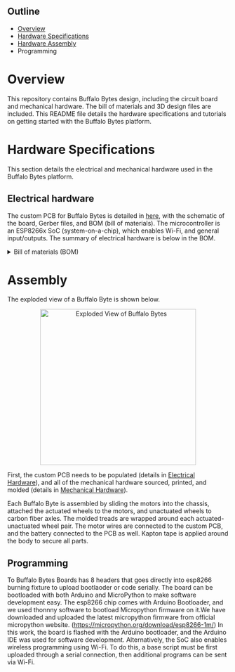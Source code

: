 ## Outline
- [Overview](https://github.com/RobotFormAndFunction/BuffaloBytes/edit/main/README.md#overview)
- [Hardware Specifications](https://github.com/RobotFormAndFunction/BuffaloBytes/edit/main/README.md#hardware-specifications)
- [Hardware Assembly](https://github.com/RobotFormAndFunction/BuffaloBytes#assembly)
- Programming


# Overview
This repository contains Buffalo Bytes design, including the circuit board and mechanical hardware. The bill of materials and 3D design files are included. This README file details the hardware specifications and tutorials on getting started with the Buffalo Bytes platform.

# Hardware Specifications
This section details the electrical and mechanical hardware used in the Buffalo Bytes platform.

## Electrical hardware
The custom PCB for Buffalo Bytes is detailed in [here](https://github.com/RobotFormAndFunction/BuffaloBytes/tree/main/ElectricalHardware), with the schematic of the board, Gerber files, and BOM (bill of materials). The microcontroller is an ESP8266x SoC (system-on-a-chip), which enables Wi-Fi, and general input/outputs. The summary of electrical hardware is below in the BOM. 

<details><summary>Bill of materials (BOM)</summary>

#### Passives

| Component | Value	| Quantity | Package size |
| :--- | --- | :---: | --- |
| Capacitor |	0.1 µF |	5 |	0603 |
| Capacitor |	8.6 pF |	1 |	0603 |
| Capacitor | 2.4 pF |	1 |	0603 |
| Capacitor |	10 µF |	3 |	0603 |
| Capacitor |	1 µF |	2 |	0603 |
| Capacitor |	5.6 pF |	2 |	0603 |
| Capacitor |	2.2 µF |	1 |	0603 |
| Capacitor |	220 pF |	1 |	0603 |
| Capacitor |	0.01 µF |	1 |	0603 |		
| Inductor | 1.5 nH |	1 |	0603 |		
| Resistor |	200 Ω |	1 |	0603 |
| Resistor |	12 kΩ |	5 |	0603 |
| Resistor |	1 kΩ |	1 |	0603 |
| Resistor |	4.7 kΩ |	4 |	0603 |		
| LED |	Red |	1 |	0603 |

#### Electronics

| Part | Part Number	| Quantity | Package size |
| :--- | --- | :---: | --- |
| Antenna |	AN9520-245 |	1 |	ANT-SMD_L9.5-W2.1 |
| Crystal - 26 MHz | ECS-260 |	1 |	4-SMD, no lead |
| MCU |	ESP8266x |	1 |	QFN-32 |
| Motor driver |	DRV8833 |	1 |	TSSOP-16 |
| IMU |	MPU6050 |	1 |	QFN-24 |
| LDO Voltage regulator |	TPS7A0533PDBZR | 1 |	SOT-23 |	
| Flash memory | ZB25VQ80 | 1 | SOIC-8 |
</details>


# Assembly
The exploded view of a Buffalo Byte is shown below.

<p align="center">
<img width="355" alt="Exploded View of Buffalo Bytes" src="https://user-images.githubusercontent.com/98366383/193653022-2081b63d-f911-4a9f-a0bb-ed56e06d5148.png">
</p>

First, the custom PCB needs to be populated (details in [Electrical Hardware](https://github.com/RobotFormAndFunction/BuffaloBytes/tree/main/ElectricalHardware)), and all of the mechanical hardware sourced, printed, and molded (details in [Mechanical Hardware](https://github.com/RobotFormAndFunction/BuffaloBytes/tree/main/MechanicalHardware)).

Each Buffalo Byte is assembled by sliding the motors into the chassis, attached the actuated wheels to the motors, and unactuated wheels to carbon fiber axles. The molded treads are wrapped around each actuated-unactuated wheel pair. The motor wires are connected to the custom PCB, and the battery connected to the PCB as well. Kapton tape is applied around the body to secure all parts. 

## Programming

To Buffalo Bytes Boards has 8 headers that goes directly into esp8266 burning fixture to upload bootlaoder or code serially. 
The board can be bootloaded with both Arduino and MicroPython to make software development easy. The esp8266 chip comes with Arduino Bootloader, and we used thonnny software to bootload Micropython firmware on it.We have downloaded and uploaded the latest micropython firmware from official micropython website. (https://micropython.org/download/esp8266-1m/)
In this work, the board is flashed with the Arduino bootloader, and the Arduino IDE was used for software development. Alternatively, the SoC also enables wireless programming using Wi-Fi. To do this, a base script must be first uploaded through a serial connection, then additional programs can be sent via Wi-Fi.


